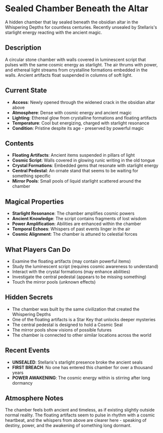 # Sealed Chamber Beneath the Altar

A hidden chamber that lay sealed beneath the obsidian altar in the Whispering Depths for countless centuries. Recently unsealed by Stellaris's starlight energy reacting with the ancient magic.

## Description
A circular stone chamber with walls covered in luminescent script that pulses with the same cosmic energy as starlight. The air thrums with power, and ethereal light streams from crystalline formations embedded in the walls. Ancient artifacts float suspended in columns of soft light.

## Current State
- **Access**: Newly opened through the widened crack in the obsidian altar above
- **Atmosphere**: Dense with cosmic energy and ancient magic
- **Lighting**: Ethereal glow from crystalline formations and floating artifacts
- **Temperature**: Cool but energizing, charged with starlight resonance
- **Condition**: Pristine despite its age - preserved by powerful magic

## Contents
- **Floating Artifacts**: Ancient items suspended in pillars of light
- **Cosmic Script**: Walls covered in glowing runic writing in the old tongue
- **Crystal Formations**: Embedded gems that resonate with starlight energy
- **Central Pedestal**: An ornate stand that seems to be waiting for something specific
- **Mirror Pools**: Small pools of liquid starlight scattered around the chamber

## Magical Properties
- **Starlight Resonance**: The chamber amplifies cosmic powers
- **Ancient Knowledge**: The script contains fragments of lost wisdom
- **Power Amplification**: Abilities are enhanced within the chamber
- **Temporal Echoes**: Whispers of past events linger in the air
- **Cosmic Alignment**: The chamber is attuned to celestial forces

## What Players Can Do
- Examine the floating artifacts (may contain powerful items)
- Study the luminescent script (requires cosmic awareness to understand)
- Interact with the crystal formations (may enhance abilities)
- Investigate the central pedestal (appears to be missing something)
- Touch the mirror pools (unknown effects)

## Hidden Secrets
- The chamber was built by the same civilization that created the Whispering Depths
- One of the floating artifacts is a Star Key that unlocks deeper mysteries
- The central pedestal is designed to hold a Cosmic Seal
- The mirror pools show visions of possible futures
- The chamber is connected to other similar locations across the world

## Recent Events
- **UNSEALED**: Stellaris's starlight presence broke the ancient seals
- **FIRST BREACH**: No one has entered this chamber for over a thousand years
- **POWER AWAKENING**: The cosmic energy within is stirring after long dormancy

## Atmosphere Notes
The chamber feels both ancient and timeless, as if existing slightly outside normal reality. The floating artifacts seem to pulse in rhythm with a cosmic heartbeat, and the whispers from above are clearer here - speaking of destiny, power, and the awakening of something long dormant.